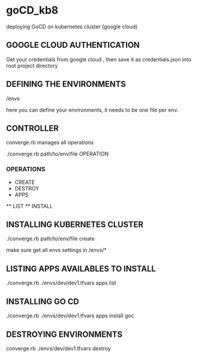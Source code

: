 # goCD_kb8

deploying GoCD on kubernetes cluster (google cloud)

## GOOGLE CLOUD AUTHENTICATION

Get your credentials from google cloud , then save it as credentials.json into root project directory

## DEFINING THE ENVIRONMENTS

/envs

here you can define your environments, it needs to be one file per env.

## CONTROLLER

converge.rb manages all operations

./converge.rb path/to/env/file OPERATION

### OPERATIONS

* CREATE
* DESTROY
* APPS

** LIST
** INSTALL

## INSTALLING KUBERNETES CLUSTER

./converge.rb path/to/env/file create

make sure get all envs settings in /envs/*

## LISTING APPS AVAILABLES TO INSTALL

./converge.rb ./envs/dev/dev1.tfvars apps list

## INSTALLING  GO CD

./converge.rb ./envs/dev/dev1.tfvars apps install goc


## DESTROYING ENVIRONMENTS

converge.rb ./envs/dev/dev1.tfvars destroy

